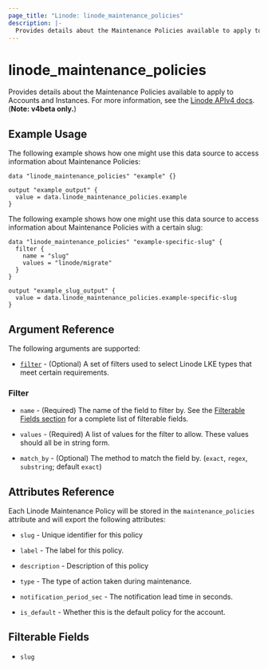 ```yaml
---
page_title: "Linode: linode_maintenance_policies"
description: |-
  Provides details about the Maintenance Policies available to apply to Accounts and Instances.
---
```


# linode\_maintenance\_policies

Provides details about the Maintenance Policies available to apply to Accounts and Instances.
For more information, see the [Linode APIv4 docs](https://techdocs.akamai.com/linode-api/reference/get-maintenance-policies). (**Note: v4beta only.**)

## Example Usage

The following example shows how one might use this data source to access information about Maintenance Policies:

```hcl
data "linode_maintenance_policies" "example" {}

output "example_output" {
  value = data.linode_maintenance_policies.example
}
```

The following example shows how one might use this data source to access information about Maintenance Policies with a certain slug:

```hcl
data "linode_maintenance_policies" "example-specific-slug" {
  filter {
    name = "slug"
    values = "linode/migrate"
  }
}

output "example_slug_output" {
  value = data.linode_maintenance_policies.example-specific-slug
}
```

## Argument Reference

The following arguments are supported:

* [`filter`](#filter) - (Optional) A set of filters used to select Linode LKE types that meet certain requirements.

### Filter

* `name` - (Required) The name of the field to filter by. See the [Filterable Fields section](#filterable-fields) for a complete list of filterable fields.

* `values` - (Required) A list of values for the filter to allow. These values should all be in string form.

* `match_by` - (Optional) The method to match the field by. (`exact`, `regex`, `substring`; default `exact`)

## Attributes Reference

Each Linode Maintenance Policy will be stored in the `maintenance_policies` attribute and will export the following attributes:

* `slug` - Unique identifier for this policy

* `label` - The label for this policy.

* `description` - Description of this policy

* `type` - The type of action taken during maintenance.

* `notification_period_sec` - The notification lead time in seconds.

* `is_default` - Whether this is the default policy for the account.

## Filterable Fields

* `slug`
